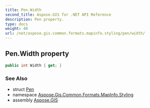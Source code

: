 ```yaml
---
title: Pen.Width
second_title: Aspose.GIS for .NET API Reference
description: Pen property. 
type: docs
weight: 40
url: /net/aspose.gis.common.formats.mapinfo.styling/pen/width/
---
```

## Pen.Width property

```csharp
public int Width { get; }
```

### See Also

* struct [Pen](../)
* namespace [Aspose.Gis.Common.Formats.MapInfo.Styling](../../pen/)
* assembly [Aspose.GIS](../../../)


